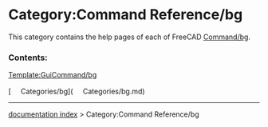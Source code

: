 # Category:Command Reference/bg
This category contains the help pages of each of FreeCAD [Command/bg](Command/bg.md).

### Contents:

[Template:GuiCommand/bg](Template:GuiCommand/bg.md)

[<img src="images/Property.png" style="width:16px"> Categories/bg](<img src="images/Property.png" style="width:16px"> Categories/bg.md)

---
[documentation index](../README.md) > Category:Command Reference/bg
